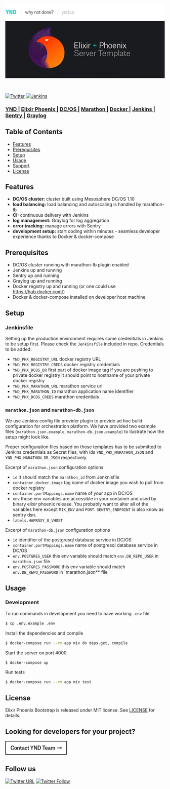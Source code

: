 [![YND](img/git-header@2x.png)](https://ynd.co)
[![Elixir Phoenix Bootstrap](img/git-hero@2x.png)](https://medium.com/@ynd/bootstrapping-your-next-elixir-phoenix-project-166b65262aa8)

<br />

[![Twitter](https://img.shields.io/badge/Twitter-@yndconsult-blue.svg?style=flat)](https://twitter.com/yndconsult)
[![Jenkins](https://img.shields.io/jenkins/s/https/jenkins.qa.ubuntu.com/view/Precise/view/All%20Precise/job/precise-desktop-amd64_default.svg)](https://jenkins.io)

<h3>
  <a href="https://ynd.co">
    YND
  </a>
  <span> | </span>
  <a href="http://phoenixframework.org/">
    Elixir Phoenix
  </a>
  <span> | </span>
  <a href="https://dcos.io/">
    DC/OS
  </a>
  <span> | </span>
  <a href="https://mesosphere.github.io/marathon/">
    Marathon
  </a>
  <span> | </span>
  <a href="https://www.docker.com/">
    Docker
  </a>
  <span> | </span>
  <a href="https://Jenkins.io/">
    Jenkins
  </a>
  <span> | </span>
  <a href="https://sentry.io/">
    Sentry
  </a>
  <span> | </span>
  <a href="https://www.graylog.org/">
    Graylog
  </a>
</h3>

## Table of Contents
- [Features](#features)
- [Prerequisites](#prerequisites)
- [Setup](#setup)
- [Usage](#usage)
- [Support](#support)
- [License](#license)

## Features
- __DC/OS cluster:__ cluster built using Mesosphere DC/OS 1.10
- __load balancing:__ load balancing and autoscaling is handled by marathon-lb
- __CI:__ continuous delivery with Jenkins
- __log management:__ Graylog for log aggregation
- __error tracking:__ manage errors with Sentry
- __development setup:__ start coding within minutes - seamless developer experience thanks to Docker & docker-compose

## Prerequisites
- DC/OS cluster running with marathon-lb plugin enabled
- Jenkins up and running
- Sentry up and running
- Graylog up and running
- Docker registry up and running (or one could use https://hub.docker.com/)
- Docker & docker-compose installed on developer host machine


## Setup
### Jenkinsfile
Setting up the production environment requires some credentials in Jenkins to be setup first. Please check the `Jenkinsfile` included in repo.
Credentials to be added:

* `YND_PHX_REGISTRY_URL` docker registry URL
* `YND_PHX_REGISTRY_CREDS` docker registry credentials
* `YND_PHX_DCOS_DR` first part of docker image tag if you are pushing to private docker registry it should point to hostname of your private docker registry
* `YND_PHX_MARATHON_URL` marathon service url
* `YND_PHX_MARATHON_ID` marathon application name identifier
* `YND_PHX_DCOS_CREDS` marathon credentials

### `marathon.json` and `marathon-db.json`
We use Jenkins config file provider plugin to provide ad hoc build configuration for orchestration platform. We have provided two example files (`marathon.json.example`, `marathon-db.json.example`) to ilustrate how the setup might look like. 

Proper configuration files based on those templates has to be submitted to Jenkins credentials as Secret files, with ids `YND_PHX_MARATHON_JSON` and `YND_PHX_MARATHON_DB_JSON` respectively.

Excerpt of `marathon.json` configuration options

* `id` it should match the `marathon_id` from Jenknisfile
* `container.docker.image` tag name of docker image you wish to pull from docker registry
* `container.portMappings.name` name of your app in DC/OS
* `env` those env variables are accessible in your container and used by binary elixir phoenix release. You probably want to alter all of the variables here except `MIX_ENV` and `PORT`. `SENTRY_ENDPOINT` is also know as sentry dsn.
* `labels.HAPROXY_0_VHOST`

Excerpt of `marathon-db.json` configuration options

* `id` identifier of the postgresql database service in DC/OS
* `container.portMappings.name` name of postgresql database service in DC/OS
* `env.POSTGRES_USER` this env variable should match `env.DB_REPO_USER` in `marathon.json` file
* `env.POSTGRES_PASSWORD` this env variable should match `env.DB_REPO_PASSWORD` in `marathon.json** file

## Usage
### Development
To run commands in development you need to have working `.env` file
```bash
$ cp .env.example .env
```

Install the dependencies and compile
```bash
$ docker-compose run --rm app mix do deps.get, compile
```

Start the server on port 4000
```bash
$ docker-compose up
```

Run tests
```bash
$ docker-compose run --rm app mix test
```

## License

Elixir Phoenix Bootstrap is released under MIT license. See [LICENSE](LICENSE) for details.

## Looking for developers for your project?

[![Contact YND Team](img/git-contact.png)](mailto:hello@ynd.co)

## Follow us

[![Twitter URL](https://img.shields.io/twitter/url/http/shields.io.svg?style=social)](https://twitter.com/intent/tweet?text=https://github.com/ynd-consult-ug/ynd-phx-bootstrap)
[![Twitter Follow](https://img.shields.io/twitter/follow/yndconsult.svg?style=social)](https://twitter.com/yndconsult)
